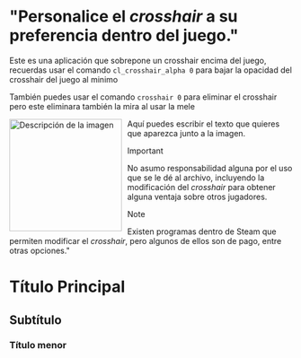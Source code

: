 # "Personalice el *crosshair* a su preferencia dentro del juego."
Este es una aplicación que sobrepone un crosshair encima del juego, recuerdas usar el comando `cl_crosshair_alpha 0`
para bajar la opacidad del crosshair del juego al minimo

También puedes usar el comando `crosshair 0` para eliminar el crosshair pero este eliminara también la mira al usar la mele 

<p>
  <img src="https://raw.githubusercontent.com/SalvadorDante/Left4Dead/main/target.png" alt="Descripción de la imagen" width="200" style="float: left; margin-right: 10px;" />
  Aquí puedes escribir el texto que quieres que aparezca junto a la imagen.
</p>

> [!IMPORTANT]
> No asumo responsabilidad alguna por el uso que se le dé al archivo, incluyendo la modificación del *crosshair* para obtener alguna ventaja sobre otros jugadores.

> [!NOTE]
> Existen programas dentro de Steam que permiten modificar el *crosshair*, pero algunos de ellos son de pago, entre otras opciones."

<h1>Título Principal</h1>
<h2>Subtítulo</h2>
<h3>Título menor</h3>

